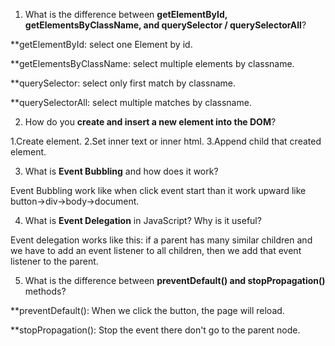 
1. What is the difference between **getElementById, getElementsByClassName, and querySelector / querySelectorAll**?

**getElementById:
select one Element by id.

**getElementsByClassName:
select multiple elements by classname.

**querySelector:
select only first match by classname.

**querySelectorAll:
select multiple matches by classname.


2. How do you **create and insert a new element into the DOM**?

1.Create element.
2.Set inner text or inner html.
3.Append child that created element.

3. What is **Event Bubbling** and how does it work?

Event Bubbling work like when click event start than it work upward like button->div->body->document.

4. What is **Event Delegation** in JavaScript? Why is it useful?

Event delegation works like this: if a parent has many similar children and we have to add an event listener to all children, then we add that event listener to the parent.

5. What is the difference between **preventDefault() and stopPropagation()** methods?

**preventDefault():
When we click the button, the page will reload.

**stopPropagation():
Stop the event there don't go to the parent node.
